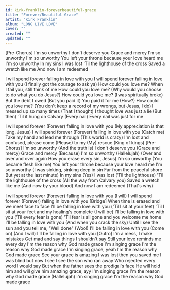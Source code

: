```yaml
---
id: kirk-franklin-foreverbeautiful-grace
title: "Forever/Beautiful Grace"
artist: "Kirk Franklin"
album: "LONG LIVE LOVE"
cover: ""
created: ""
updated: ""
---
```


[Pre-Chorus]
I'm so unworthy
I don't deserve you
Grace and mercy
I'm so unworthy
I'm so unworthy
You left your throne because your love heard me
I'm so unworthy
In my sins I was lost
'Til the lighthouse of the cross
Saved a wretch like me
And now I am redeemed

I will spend forever falling in love with you
I will spend forever falling in love with you
(I finally got the courage to ask ya)
How could you love me?
When I fail you, still think of me
How could you love me?
(Why would you choose to do what you do Jesus?)
How could you love me?
(I was spiritually broke)
But the debt I owed (But you paid it)
You paid it for me (How?)
How could you love me?
(You don't keep a record of my wrongs, but Jesus, I do)
I messed up so many times (That I thought)
I thought love was just a lie (But then)
'Til it hung on Calvary (Every nail)
Every nail was just for me

I will spend forever (Forever) falling in love with you
(My appreciation is that long, Jesus)
I will spend forever (Forever) falling in love with you
(Catch me)
Take my hand and lead me through
(This world is crazy)
I'm lost and confused, please come (Please) to my (My) rescue
(King of kings)
[Pre-Chorus]
I'm so unworthy (And the truth is)
I don't deserve you (Grace and mercy)
Grace and mercy (Because)
I'm so unworthy (Hallelujah)
(Over and over and over again
How you erase every sin, Jesus)
I'm so unworthy
(You became flesh like me)
You left your throne because your love heard me
I'm so unworthy
(I was sinking, sinking deep in sin
Far from the peaceful shore
But yet at the last minute)
In my sins (Yes) I was lost ('Til the lighthouse)
'Til the lighthouse of the cross (All the way from Calvary you)
Saved a wretch like me (And now by your blood)
And now I am redeemed (That's why)

I will spend forever (Forever) falling in love with you (I will)
I will spend forever (Forever) falling in love with you
[Bridge]
When time is erased and we meet face to face
I'll be falling in love with you ('Til I sit at your feet)
'Til I sit at your feet and my healing's complete (I will be)
I'll be falling in love with you ('Til every fear is gone)
'Til fear is all gone and you welcome me home
I'll be falling in love with you (And when you crack the sky)
Until I see the sun and you tell me, "Well done" (Woo!)
I'll be falling in love with you (Come on)
(And I will)
I'll be falling in love with you
[Outro]
I'm a mess, I make mistakes
Get mad and say things I shouldn't say
Still your love reminds me every day
I'm the reason why God made grace
I'm singing grace
I'm the reason why God made grace
I'm singing grace, yeah
I'm the reason why God made grace
See your grace is amazing
I was lost then you saved me
I was blind but now I see
I see the son who ran away
Who rejected every word I would say
But when the father sees the prodigal's face
He will hold him and will give him amazing grace, ayy
I'm singing grace
I'm the reason why God made grace (Hallelujah)
I'm singing grace
I'm the reason why God made grace